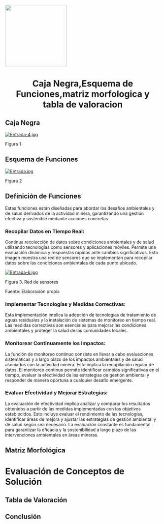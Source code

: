 <p align="left">
  <img src="https://semanadelcannabis.cayetano.edu.pe/assets/img/logo-upch.png" width="200">
  <h1 align="center">Caja Negra,Esquema de Funciones,matriz morfologica y tabla de valoracion </h1>
</p>

## Caja Negra

[![Entrada-4.jpg](https://i.postimg.cc/mk8jS6Jd/Entrada-4.jpg)](https://postimg.cc/Mff16tWR)

Figura 1

## Esquema de Funciones

[![Entrada.jpg](https://i.postimg.cc/CK9hj76q/Entrada.jpg)](https://postimg.cc/4KbRG6Gf)

Figura 2

## Definición de Funciones

Estas funciones están diseñadas para abordar los desafíos ambientales y de salud derivados de la actividad minera, garantizando una gestión efectiva y sostenible mediante acciones concretas 

### Recopilar Datos en Tiempo Real:

Continua recolección de datos sobre condiciones ambientales y de salud utilizando tecnologías como sensores y aplicaciones móviles. Permite una evaluación dinámica y respuestas rápidas ante cambios significativos. Esta imagen muestra una red de sensores que se implementan para recopilar datos sobre las condiciones ambientales de cada punto ubicado. 

[![Entrada-6.jpg](https://i.postimg.cc/sxjL6nKX/Entrada-6.jpg)](https://postimg.cc/5YrpjShd)

Figura 3. Red de sensores

Fuente: Elaboración propia

### Implementar Tecnologías y Medidas Correctivas:

Esta implementación  implica la adopción de tecnologías de tratamiento de aguas residuales y la instalación de sistemas de monitoreo en tiempo real. Las medidas correctivas son esenciales para mejorar las condiciones ambientales y proteger la salud de las comunidades locales.

### Monitorear Continuamente los Impactos:

La función de monitoreo continuo consiste en llevar a cabo evaluaciones sistemáticas y a largo plazo de los impactos ambientales y de salud asociados con la actividad minera. Esto implica la recopilación regular de datos. El monitoreo continuo permite identificar cambios significativos en el tiempo, evaluar la efectividad de las estrategias de gestión ambiental y responder de manera oportuna a cualquier desafío emergente.

### Evaluar Efectividad y Mejorar Estrategias:

La evaluación de efectividad implica analizar y comparar los resultados obtenidos a partir de las medidas implementadas con los objetivos establecidos. Esto incluye evaluar el rendimiento de las tecnologías, identificar áreas de mejora y ajustar las estrategias de gestión ambiental y de salud según sea necesario. La evaluación constante es fundamental para garantizar la eficacia y la sostenibilidad a largo plazo de las intervenciones ambientales en áreas mineras.

## Matriz Morfológica
# Evaluación de Conceptos de Solución

## Tabla de Valoración
## Conclusión
